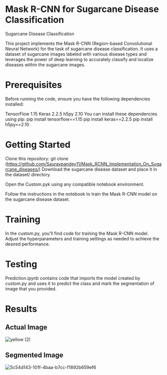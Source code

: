 # Mask R-CNN for Sugarcane Disease Classification
Sugarcane Disease Classification

This project implements the Mask R-CNN (Region-based Convolutional Neural Network) for the task of sugarcane disease classification. It uses a dataset of sugarcane images labeled with various disease types and leverages the power of deep learning to accurately classify and localize diseases within the sugarcane images.

# Prerequisites
Before running the code, ensure you have the following dependencies installed:

TensorFlow 1.15
Keras 2.2.5
h5py 2.10
You can install these dependencies using pip:
pip install tensorflow==1.15
pip install keras==2.2.5
pip install h5py==2.10


# Getting Started
Clone this repository:
git clone (https://github.com/Sauravpandey11/Mask_RCNN_Implementation_On_Sugarcane_diseases/)
Download the sugarcane disease dataset and place it in the dataset/ directory.

Open the Custom.pyk using any compatible notebook environment.

Follow the instructions in the notebook to train the Mask R-CNN model on the sugarcane disease dataset.

# Training
In the custom.py, you'll find code for training the Mask R-CNN model. Adjust the hyperparameters and training settings as needed to achieve the desired performance.

# Testing
Prediction.ipynb contains code that imports the model created by custom.py and uses it to predict the class and mark the segmentation of image that you provided.

# Results
## Actual Image
![yellow (2)](https://github.com/Sauravpandey11/Mask_RCNN_Implementation_On_Sugarcane_diseases/assets/90001597/f26abe66-e415-4776-9033-fab309e529fb)


## Segmented Image
![5c54d143-101f-4baa-b7cc-f1892b659ef6](https://github.com/Sauravpandey11/Mask_RCNN_Implementation_On_Sugarcane_diseases/assets/90001597/5928731c-fe7e-4b4e-a848-7fe828257f64)

